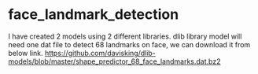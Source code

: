 # face_landmark_detection
I have created 2 models using 2 different libraries.
dlib library model will need one dat file to detect 68 landmarks on face, we can download it from below link.
https://github.com/davisking/dlib-models/blob/master/shape_predictor_68_face_landmarks.dat.bz2
